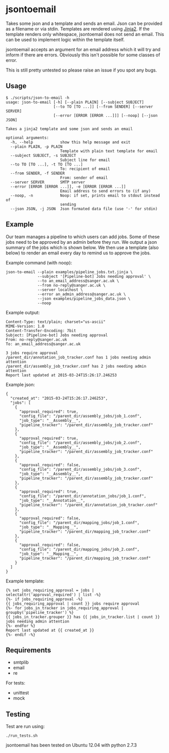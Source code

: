 # jsontoemail
Takes some json and a template and sends an email.
Json can be provided as a filename or via stdin.  Templates are rendered using [Jinja2](http://jinja.pocoo.org/docs/dev/).
If the template renders only whitespace, jsontoemail does not send an email.  This can be used to implement logic within
the template itself.

jsontoemail accepts an argument for an email address which it will try and inform if there are errors.  Obviously this 
isn't possible for some classes of error.

This is still pretty untested so please raise an issue if you spot any bugs.

## Usage
```
$ ./scripts/json-to-email -h
usage: json-to-email [-h] [--plain PLAIN] [--subject SUBJECT]
                     [--to TO [TO ...]] [--from SENDER] [--server SERVER]
                     [--error [ERROR [ERROR ...]]] [--noop] [--json JSON]

Takes a jinja2 template and some json and sends an email

optional arguments:
  -h, --help            show this help message and exit
  --plain PLAIN, -p PLAIN
                        Template with plain text template for email
  --subject SUBJECT, -s SUBJECT
                        Subject line for email
  --to TO [TO ...], -t TO [TO ...]
                        To: recipient of email
  --from SENDER, -f SENDER
                        From: sender of email
  --server SERVER       SMTP server
  --error [ERROR [ERROR ...]], -e [ERROR [ERROR ...]]
                        Email address to send errors to (if any)
  --noop, -n            Noop: if set, prints email to stdout instead of
                        sending
  --json JSON, -j JSON  Json formated data file (use '-' for stdin)
```

## Example
Our team manages a pipeline to which users can add jobs.  Some of these jobs 
need to be approved by an admin before they run.  We output a json summary of 
the jobs which is shown below.  We then use a template (also below) to render 
an email every day to remind us to approve the jobs.

Example command (with noop):
```
json-to-email --plain examples/pipeline_jobs.txt.jinja \
              --subject '[Pipeline-bot] Jobs needing approval' \
              --to an_email_address@sanger.ac.uk \
              --from no-reply@sanger.ac.uk \
              --server localhost \
              --error an_admin_address@sanger.ac.uk \
              --json examples/pipeline_jobs_data.json \
              --noop
```

Example output:
```
Content-Type: text/plain; charset="us-ascii"
MIME-Version: 1.0
Content-Transfer-Encoding: 7bit
Subject: [Pipeline-bot] Jobs needing approval
From: no-reply@sanger.ac.uk
To: an_email_address@sanger.ac.uk

3 jobs require approval
/parent_dir/annotation_job_tracker.conf has 1 jobs needing admin attention
/parent_dir/assembly_job_tracker.conf has 2 jobs needing admin attention
Report last updated at 2015-03-24T15:26:17.246253
```

Example json:
```
{
  "created_at": "2015-03-24T15:26:17.246253",
  "jobs": [
    {
      "approval_required": true,
      "config_file": "/parent_dir/assembly_jobs/job_1.conf",
      "job_type": "__Assembly__",
      "pipeline_tracker": "/parent_dir/assembly_job_tracker.conf"
    },
    {
      "approval_required": true,
      "config_file": "/parent_dir/assembly_jobs/job_2.conf",
      "job_type": "__Assembly__",
      "pipeline_tracker": "/parent_dir/assembly_job_tracker.conf"
    },
    {
      "approval_required": false,
      "config_file": "/parent_dir/assembly_jobs/job_3.conf",
      "job_type": "__Assembly__",
      "pipeline_tracker": "/parent_dir/assembly_job_tracker.conf"
    },
    {
      "approval_required": true,
      "config_file": "/parent_dir/annotation_jobs/job_1.conf",
      "job_type": "__Annotation__",
      "pipeline_tracker": "/parent_dir/annotation_job_tracker.conf"
    },
    {
      "approval_required": false,
      "config_file": "/parent_dir/mapping_jobs/job_1.conf",
      "job_type": "__Mapping__",
      "pipeline_tracker": "/parent_dir/mapping_job_tracker.conf"
    },
    {
      "approval_required": false,
      "config_file": "/parent_dir/mapping_jobs/job_2.conf",
      "job_type": "__Mapping__",
      "pipeline_tracker": "/parent_dir/mapping_job_tracker.conf"
    }
  ]
}
```

Example template:
```
{% set jobs_requiring_approval = jobs | selectattr('approval_required') | list -%}
{%- if jobs_requiring_approval -%}
{{ jobs_requiring_approval | count }} jobs require approval
{%- for jobs_in_tracker in jobs_requiring_approval | groupby('pipeline_tracker') %}
{{ jobs_in_tracker.grouper }} has {{ jobs_in_tracker.list | count }} jobs needing admin attention
{%- endfor %}
Report last updated at {{ created_at }}
{%- endif -%}
```

## Requirements
- smtplib
- email
- re

For tests:
- unittest
- mock

## Testing
Test are run using:
```
./run_tests.sh
```
jsontoemail has been tested on Ubuntu 12.04 with python 2.7.3
